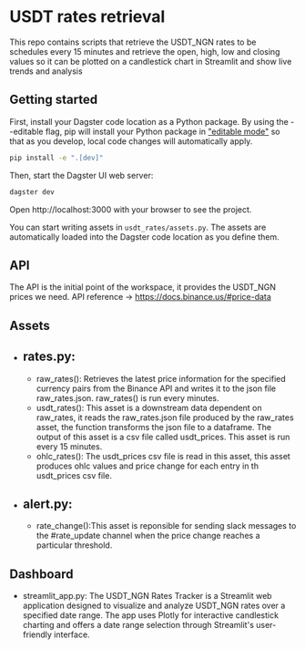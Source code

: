 # USDT rates retrieval 
This repo contains scripts that retrieve the USDT_NGN rates to be schedules every 15 minutes and retrieve the
open, high, low and closing values so it can be plotted on a candlestick chart in Streamlit and show live trends and analysis

## Getting started

First, install your Dagster code location as a Python package. By using the --editable flag, pip will install your Python package in ["editable mode"](https://pip.pypa.io/en/latest/topics/local-project-installs/#editable-installs) so that as you develop, local code changes will automatically apply.

```bash
pip install -e ".[dev]"
```

Then, start the Dagster UI web server:

```bash
dagster dev
```

Open http://localhost:3000 with your browser to see the project.

You can start writing assets in `usdt_rates/assets.py`. The assets are automatically loaded into the Dagster code location as you define them.

## API
The API is the initial point of the workspace, it provides the USDT_NGN prices we need. API reference -> https://docs.binance.us/#price-data


## Assets
* ## rates.py: 
    * raw_rates(): Retrieves the latest price information for the specified currency pairs from the Binance API and writes it to the json file raw_rates.json. raw_rates() is run every minutes.
    * usdt_rates(): This asset is a downstream data dependent on raw_rates, it reads the raw_rates.json file produced by the raw_rates asset, the function transforms the json file to a dataframe. The output of this asset is a csv file called usdt_prices. This asset is run every 15 minutes.
    * ohlc_rates(): The usdt_prices csv file is read in this asset, this asset produces ohlc values and price change for each entry in th usdt_prices csv file.

* ## alert.py:
    * rate_change():This asset is reponsible for sending slack messages to the #rate_update channel when the price change reaches a particular threshold.

## Dashboard
* streamlit_app.py: The USDT_NGN Rates Tracker is a Streamlit web application designed to visualize and analyze USDT_NGN rates over a specified date range. The app uses Plotly for interactive candlestick charting and offers a date range selection through Streamlit's user-friendly interface.
